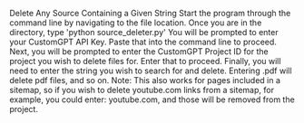 Delete Any Source Containing a Given String
Start the program through the command line by navigating to the file location.
Once you are in the directory, type 'python source_deleter.py'
You will be prompted to enter your CustomGPT API Key. Paste that into the command line to proceed.
Next, you will be prompted to enter the CustomGPT Project ID for the project you wish to delete files for. Enter that to proceed.
Finally, you will need to enter the string you wish to search for and delete. Entering .pdf will delete pdf files, and so on.
Note: This also works for pages included in a sitemap, so if you wish to delete youtube.com links from a sitemap, for example, you could enter:
youtube.com, and those will be removed from the project.